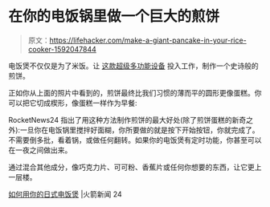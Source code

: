 # 在你的电饭锅里做一个巨大的煎饼

> 原文：<https://lifehacker.com/make-a-giant-pancake-in-your-rice-cooker-1592047844>

电饭煲不仅仅是为了米饭。让 [这款超级多功能设备](https://lifehacker.com/repurpose-your-rice-cooker-to-make-tasty-one-pot-meals-5462822) 投入工作，制作一个史诗般的煎饼。



正如你从上面的照片中看到的，煎饼最终比我们习惯的薄而平的圆形更像蛋糕。你可以把它切成楔形，像蛋糕一样作为早餐:

RocketNews24 指出了用这种方法制作煎饼的最大好处(除了煎饼蛋糕的新奇之外):一旦你在电饭锅里搅拌好面糊，你所要做的就是按下开始按钮，你就完成了。不需要倒多批，看着锅，或做任何翻转。如果你的电饭煲有定时功能，你甚至可以在一夜之间做出来。

通过混合其他成分，像巧克力片、可可粉、香蕉片或任何你想要的东西，让它更上一层楼。

[如何用你的日式电饭煲](http://en.rocketnews24.com/2014/06/14/how-to-make-epic-pancakes-with-your-japanese-rice-cooker/) |火箭新闻 24